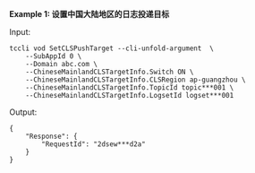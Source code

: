 **Example 1: 设置中国大陆地区的日志投递目标**



Input: 

```
tccli vod SetCLSPushTarget --cli-unfold-argument  \
    --SubAppId 0 \
    --Domain abc.com \
    --ChineseMainlandCLSTargetInfo.Switch ON \
    --ChineseMainlandCLSTargetInfo.CLSRegion ap-guangzhou \
    --ChineseMainlandCLSTargetInfo.TopicId topic***001 \
    --ChineseMainlandCLSTargetInfo.LogsetId logset***001
```

Output: 
```
{
    "Response": {
        "RequestId": "2dsew***d2a"
    }
}
```

